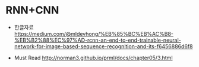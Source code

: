 # RNN+CNN

- 한글자료
https://medium.com/@mldevhong/%EB%85%BC%EB%AC%B8-%EB%B2%88%EC%97%AD-rcnn-an-end-to-end-trainable-neural-network-for-image-based-sequence-recognition-and-its-f6456886d6f8

- Must Read
http://norman3.github.io/prml/docs/chapter05/3.html

